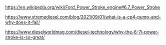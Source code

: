 https://en.wikipedia.org/wiki/Ford_Power_Stroke_engine#6.7_Power_Stroke

https://www.xtremediesel.com/blog/2021/09/01/what-is-a-cp4-pump-and-why-does-it-fail/

https://www.dieselworldmag.com/diesel-technology/why-the-6-7l-power-stroke-is-so-great/
